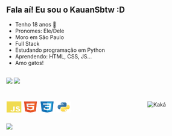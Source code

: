 ## Fala aí! Eu sou o KauanSbtw :D

- Tenho 18 anos 💍
- Pronomes: Ele/Dele
- Moro em São Paulo
- Full Stack
- Estudando programação em Python
- Aprendendo: HTML, CSS, JS...
- Amo gatos!

##
<div>
  <img align="center" height="180em" src="https://github-readme-stats.vercel.app/api?username=KauanSbtw&show_icons=true&theme=blue_navy"/>
  <img align="center" height="180em" src="https://github-readme-stats.vercel.app/api/top-langs/?username=KauanSbtw&show_icons=true&theme=blue_navy&layout=compact"/>
</div>

##

<div style="display: inline_block"><br>
  <img align="center" alt="Kaká-Js" height="30" width="40" src="https://raw.githubusercontent.com/devicons/devicon/master/icons/javascript/javascript-plain.svg">
  <img align="center" alt="Kaká-HTML" height="30" width="40" src="https://raw.githubusercontent.com/devicons/devicon/master/icons/html5/html5-original.svg">
  <img align="center" alt="Kaká-CSS" height="30" width="40" src="https://raw.githubusercontent.com/devicons/devicon/master/icons/css3/css3-original.svg">
  <img align="center" alt="Kaká-Python" height="30" width="40" src="https://raw.githubusercontent.com/devicons/devicon/master/icons/python/python-original.svg">
  <img align="right" alt="Kaká" height="120" width="130" src="https://camo.githubusercontent.com/ed0394673e97d66c3182317970fdacb00c0faa4cbf9d298f80f39951ec837a28/68747470733a2f2f6172742e6e6766696c65732e636f6d2f696d616765732f323931373030302f323931373234395f616464696e67766f69645f616e696d6174696f6e2d617474656d70742e6769663f6631363730383039323739">
</div>

##

<div>
  <a href = "contatokauanbtw@gmail.com"><img src="https://img.shields.io/badge/-Gmail-%23333?style=for-the-badge&logo=gmail&logoColor=white" target="_blank"></a>
</div>




